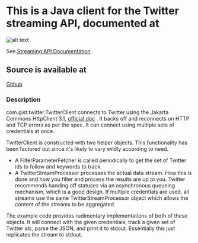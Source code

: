 # This is a Java client for the Twitter streaming API, documented at

![alt text](https://help.twitter.com/content/dam/help-twitter/twitter_logo_blue.png)

See [Streaming API Documentation](http://apiwiki.twitter.com/Streaming-API-Documentation)

## Source is available at
[Github](http://github.com/gistinc/TwitterClient)

### Description
com.gist.twitter.TwitterClient connects to Twitter using the Jakarta
Commons HttpClient 3.1, [official doc](http://hc.apache.org/httpclient-3.x/) . 
It backs off and reconnects on HTTP and TCP errors as per the spec. 
It can connect using multiple sets of credentials at once.

TwitterClient is constructed with two helper objects.  This
functionality has been factored out since it's likely to vary wildly
according to need.

- A FilterParameterFetcher is called periodically to get the set of
  Twitter ids to follow and keywords to track.
- A TwitterStreamProcessor processes the actual data stream.  How this
  is done and how you filter and process the results are up to you.
  Twitter recommends handing off statuses via an asynchronous queueing
  mechanism, which is a good design.  If multiple credentials are
  used, all streams use the same TwitterStreamProcessor object which
  allows the content of the streams to be aggregated.

The example code provides rudimentary implementations of both of these
objects.  It will connect with the given credentials, track a given
set of Twitter ids, parse the JSON, and print it to stdout.
Essentially this just replicates the stream to stdout.